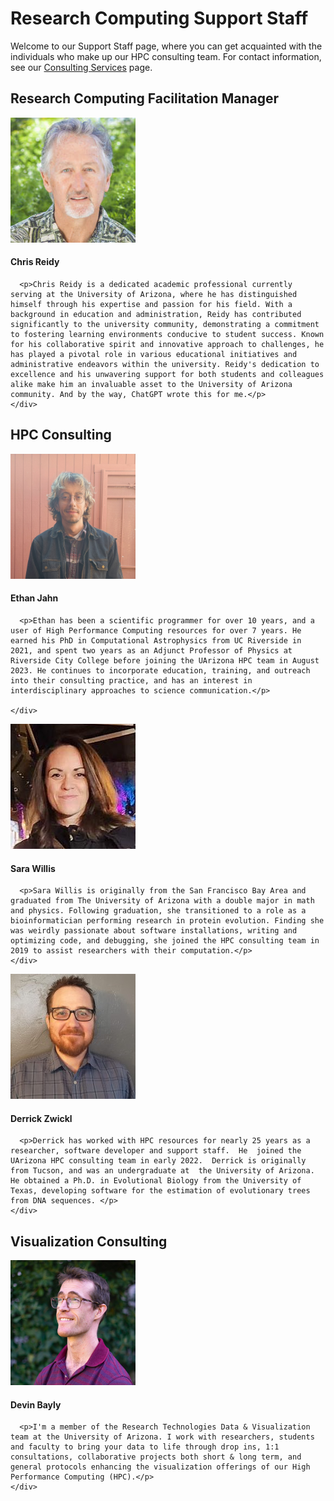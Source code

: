 <meta name="viewport" content="width=device-width, initial-scale=1.0">
<link rel="stylesheet" href="/assets/stylesheets/people.css">

# Research Computing Support Staff


Welcome to our Support Staff page, where you can get acquainted with the individuals who make up our HPC consulting team. For contact information, see our [Consulting Services](../consulting_services/) page. 

## Research Computing Facilitation Manager

<div class="card-grid">
  <div class="card">
    <img src="images/reidy.jpeg" title="Chris Reidy" style="width:200px;">
    <div class="container">
      <h4><b>Chris Reidy</b></h4>

      <p>Chris Reidy is a dedicated academic professional currently serving at the University of Arizona, where he has distinguished himself through his expertise and passion for his field. With a background in education and administration, Reidy has contributed significantly to the university community, demonstrating a commitment to fostering learning environments conducive to student success. Known for his collaborative spirit and innovative approach to challenges, he has played a pivotal role in various educational initiatives and administrative endeavors within the university. Reidy's dedication to excellence and his unwavering support for both students and colleagues alike make him an invaluable asset to the University of Arizona community. And by the way, ChatGPT wrote this for me.</p>
    </div>
  </div>
</div>




## HPC Consulting

<div class="card-grid">
  <div class="card">
    <img src="images/jahn.jpg" title="Ethan Jahn" style="width:200px;">
    <div class="container">
      <h4><b>Ethan Jahn</b></h4>

      <p>Ethan has been a scientific programmer for over 10 years, and a user of High Performance Computing resources for over 7 years. He earned his PhD in Computational Astrophysics from UC Riverside in 2021, and spent two years as an Adjunct Professor of Physics at Riverside City College before joining the UArizona HPC team in August 2023. He continues to incorporate education, training, and outreach into their consulting practice, and has an interest in interdisciplinary approaches to science communication.</p>

    </div>
  </div>

  <div class="card">
    <img src="images/willis.png" title="Sara Willis" style="width:200px;">
    <div class="container">
      <h4><b>Sara Willis</b></h4>

      <p>Sara Willis is originally from the San Francisco Bay Area and graduated from The University of Arizona with a double major in math and physics. Following graduation, she transitioned to a role as a bioinformatician performing research in protein evolution. Finding she was weirdly passionate about software installations, writing and optimizing code, and debugging, she joined the HPC consulting team in 2019 to assist researchers with their computation.</p>
    </div>
  </div>

  <div class="card">
    <img src="images/zwickl.jpeg" title="Derrick Zwickl" style="width:200px;">
    <div class="container">
      <h4><b>Derrick Zwickl</b></h4>

      <p>Derrick has worked with HPC resources for nearly 25 years as a researcher, software developer and support staff.  He  joined the UArizona HPC consulting team in early 2022.  Derrick is originally from Tucson, and was an undergraduate at  the University of Arizona.  He obtained a Ph.D. in Evolutional Biology from the University of Texas, developing software for the estimation of evolutionary trees from DNA sequences. </p>
    </div>
  </div>



</div>




## Visualization Consulting

<div class="card-grid">
  <div class="card">
    <img src="images/bayly.png" title="Devin Bayly" style="width:200px;">
    <div class="container">
      <h4><b>Devin Bayly</b></h4>

      <p>I'm a member of the Research Technologies Data & Visualization team at the University of Arizona. I work with researchers, students and faculty to bring your data to life through drop ins, 1:1 consultations, collaborative projects both short & long term, and general protocols enhancing the visualization offerings of our High Performance Computing (HPC).</p>
    </div>
  </div>
</div>
